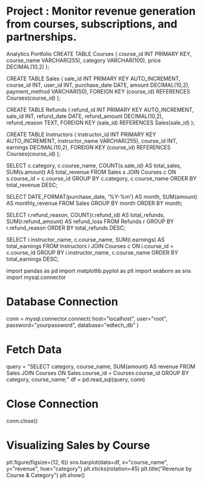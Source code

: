 # Project : Monitor revenue generation from courses, subscriptions, and partnerships.
Analytics Portfolio
CREATE TABLE Courses (
    course_id INT PRIMARY KEY,
    course_name VARCHAR(255),
    category VARCHAR(100),
    price DECIMAL(10,2)
);

CREATE TABLE Sales (
    sale_id INT PRIMARY KEY AUTO_INCREMENT,
    course_id INT,
    user_id INT,
    purchase_date DATE,
    amount DECIMAL(10,2),
    payment_method VARCHAR(50),
    FOREIGN KEY (course_id) REFERENCES Courses(course_id)
);

CREATE TABLE Refunds (
    refund_id INT PRIMARY KEY AUTO_INCREMENT,
    sale_id INT,
    refund_date DATE,
    refund_amount DECIMAL(10,2),
    refund_reason TEXT,
    FOREIGN KEY (sale_id) REFERENCES Sales(sale_id)
);

CREATE TABLE Instructors (
    instructor_id INT PRIMARY KEY AUTO_INCREMENT,
    instructor_name VARCHAR(255),
    course_id INT,
    earnings DECIMAL(10,2),
    FOREIGN KEY (course_id) REFERENCES Courses(course_id)
);

SELECT c.category, c.course_name, COUNT(s.sale_id) AS total_sales, 
       SUM(s.amount) AS total_revenue
FROM Sales s
JOIN Courses c ON s.course_id = c.course_id
GROUP BY c.category, c.course_name
ORDER BY total_revenue DESC;

SELECT DATE_FORMAT(purchase_date, '%Y-%m') AS month, 
       SUM(amount) AS monthly_revenue
FROM Sales
GROUP BY month
ORDER BY month;

SELECT r.refund_reason, COUNT(r.refund_id) AS total_refunds, 
       SUM(r.refund_amount) AS refund_loss
FROM Refunds r
GROUP BY r.refund_reason
ORDER BY total_refunds DESC;

SELECT i.instructor_name, c.course_name, 
       SUM(i.earnings) AS total_earnings
FROM Instructors i
JOIN Courses c ON i.course_id = c.course_id
GROUP BY i.instructor_name, c.course_name
ORDER BY total_earnings DESC;

import pandas as pd
import matplotlib.pyplot as plt
import seaborn as sns
import mysql.connector

# Database Connection
conn = mysql.connector.connect(
    host="localhost", user="root", password="yourpassword", database="edtech_db"
)

# Fetch Data
query = "SELECT category, course_name, SUM(amount) AS revenue FROM Sales JOIN Courses ON Sales.course_id = Courses.course_id GROUP BY category, course_name;"
df = pd.read_sql(query, conn)

# Close Connection
conn.close()

# Visualizing Sales by Course
plt.figure(figsize=(12, 6))
sns.barplot(data=df, x="course_name", y="revenue", hue="category")
plt.xticks(rotation=45)
plt.title("Revenue by Course & Category")
plt.show()


